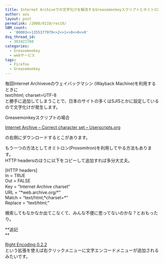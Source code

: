 ```yaml
---
title: Internet Archiveでの文字化けを解消するGreasemonkeyスクリプトとオミトロンの設定
author: azu
layout: post
permalink: /2008/0119/res19/
SBM_count:
  - '00003<>1355377979<>2<>1<>0<>0<>0'
dsq_thread_id:
  - 303421760
categories:
  - Greasemonkey
  - webサービス
tags:
  - Firefox
  - Greasemonkey
---
```

毎回Internet Archiveveのウェイバックマシン (Wayback Machine)を利用するときに  
text/html; charset=UTF-8  
と勝手に追加してしまうことで、日本のサイトの多くはSJISとかに設定しているので文字化けが発生します。

Greasemonkeyスクリプトの場合

[Internet Archive &#8211; Correct character set – Userscripts.org][1]

の右側にダウンロードするとこがあります。

もう一つの方法としてオミトロン<span class="postbody" style="line-height: 150%">(Proxomitron)</span>を利用してやる方法もあります。  
HTTP headersのほうに以下をコピーして追加すれば多分大丈夫。

[HTTP headers]  
In = TRUE  
Out = FALSE  
Key = &#8220;Internet Archive <span class="postbody" style="line-height: 150%">charset</span>&#8220;  
URL = &#8220;\*web.archive.org/\*&#8221;  
Match = &#8220;text/html;\*charset=\*&#8221;  
Replace = &#8220;text/html;&#8221;

検索してもなかなか出てこなくて、みんな不便に思ってないのかな？とおもったり。

**追記  
**

[Right Encoding 0.2.2][2]  
という拡張を使えば右クリックメニューに文字エンコードメニューが追加されるみたいです。

 [1]: http://userscripts.org/scripts/show/9171
 [2]: https://addons.mozilla.org/ja/firefox/addon/371?id=371